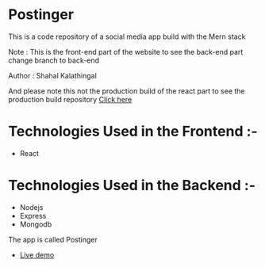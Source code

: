 # Postinger
This is a code repository of a social media app build with the Mern stack

Note : This is the front-end part of the website to see the back-end part change branch to back-end

Author : Shahal Kalathingal

And please note this not the production build of the react part to see the production build repository [Click here](https://github.com/Shahalkalathingal/Postinger-production-build)

# Technologies Used in the Frontend :-
- React

# Technologies Used in the Backend :-
- Nodejs
- Express
- Mongodb

The app is called Postinger

 - [Live demo](http://postinger.netlify.app)
